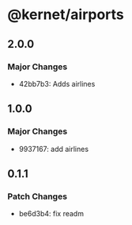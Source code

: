 # @kernet/airports

## 2.0.0

### Major Changes

- 42bb7b3: Adds airlines

## 1.0.0

### Major Changes

- 9937167: add airlines

## 0.1.1

### Patch Changes

- be6d3b4: fix readm
